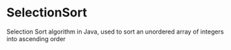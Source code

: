 # SelectionSort
Selection Sort algorithm in Java, used to sort an unordered array of integers into ascending order
